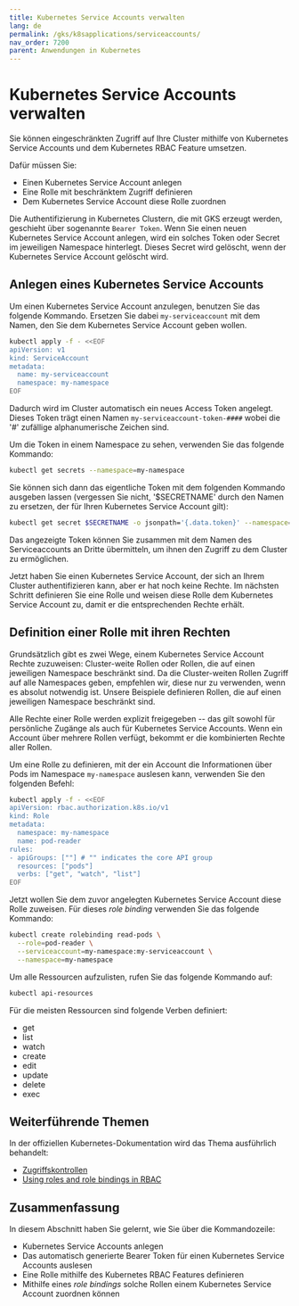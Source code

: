 ```yaml
---
title: Kubernetes Service Accounts verwalten
lang: de
permalink: /gks/k8sapplications/serviceaccounts/
nav_order: 7200
parent: Anwendungen in Kubernetes
---
```

<!-- LTeX:  language=de-DE -->
# Kubernetes Service Accounts verwalten

Sie können eingeschränkten Zugriff auf Ihre Cluster mithilfe von Kubernetes
Service Accounts und dem Kubernetes RBAC Feature umsetzen.

Dafür müssen Sie:

- Einen Kubernetes Service Account anlegen
- Eine Rolle mit beschränktem Zugriff definieren
- Dem Kubernetes Service Account diese Rolle zuordnen

Die Authentifizierung in Kubernetes Clustern, die mit GKS erzeugt werden,
geschieht über sogenannte `Bearer Token`. Wenn Sie einen neuen Kubernetes
Service Account anlegen, wird ein solches Token oder Secret im jeweiligen
Namespace hinterlegt. Dieses Secret wird gelöscht, wenn der Kubernetes
Service Account gelöscht wird.

## Anlegen eines Kubernetes Service Accounts

Um einen Kubernetes Service Account anzulegen, benutzen Sie das folgende
Kommando. Ersetzen Sie dabei `my-serviceaccount` mit dem Namen, den Sie dem
Kubernetes Service Account geben wollen.

```bash
kubectl apply -f - <<EOF
apiVersion: v1
kind: ServiceAccount
metadata:
  name: my-serviceaccount
  namespace: my-namespace
EOF
```

Dadurch wird im Cluster automatisch ein neues Access Token angelegt. Dieses
Token trägt einen Namen `my-serviceaccount-token-####` wobei die '#'
zufällige alphanumerische Zeichen sind.

Um die Token in einem Namespace zu sehen, verwenden Sie das folgende Kommando:

```bash
kubectl get secrets --namespace=my-namespace
```

Sie können sich dann das eigentliche Token mit dem folgenden Kommando ausgeben
lassen (vergessen Sie nicht, '$SECRETNAME' durch den Namen zu ersetzen, der für
Ihren Kubernetes Service Account gilt):

```bash
kubectl get secret $SECRETNAME -o jsonpath='{.data.token}' --namespace=my-namespace
```

Das angezeigte Token können Sie zusammen mit dem Namen des Serviceaccounts an
Dritte übermitteln, um ihnen den Zugriff zu dem Cluster zu ermöglichen.

Jetzt haben Sie einen Kubernetes Service Account, der sich an Ihrem Cluster
authentifizieren kann, aber er hat noch keine Rechte. Im nächsten Schritt
definieren Sie eine Rolle und weisen diese Rolle dem Kubernetes Service
Account zu, damit er die entsprechenden Rechte erhält.

## Definition einer Rolle mit ihren Rechten

Grundsätzlich gibt es zwei Wege, einem Kubernetes Service Account Rechte zuzuweisen:
Cluster-weite Rollen oder Rollen, die auf einen jeweiligen Namespace beschränkt sind.
Da die Cluster-weiten Rollen Zugriff auf alle Namespaces geben, empfehlen wir, diese
nur zu verwenden, wenn es absolut notwendig ist. Unsere Beispiele definieren Rollen,
die auf einen jeweiligen Namespace beschränkt sind.

Alle Rechte einer Rolle werden explizit freigegeben -- das gilt sowohl für persönliche
Zugänge als auch für Kubernetes Service Accounts. Wenn ein Account über mehrere Rollen
verfügt, bekommt er die kombinierten Rechte aller Rollen.

Um eine Rolle zu definieren, mit der ein Account die Informationen über Pods im
Namespace `my-namespace` auslesen kann, verwenden Sie den folgenden Befehl:

```bash
kubectl apply -f - <<EOF
apiVersion: rbac.authorization.k8s.io/v1
kind: Role
metadata:
  namespace: my-namespace
  name: pod-reader
rules:
- apiGroups: [""] # "" indicates the core API group
  resources: ["pods"]
  verbs: ["get", "watch", "list"]
EOF
```

Jetzt wollen Sie dem zuvor angelegten Kubernetes Service Account diese Rolle
zuweisen. Für dieses _role binding_ verwenden Sie das folgende Kommando:

```bash
kubectl create rolebinding read-pods \
  --role=pod-reader \
  --serviceaccount=my-namespace:my-serviceaccount \
  --namespace=my-namespace
```

Um alle Ressourcen aufzulisten, rufen Sie das folgende Kommando auf:

```bash
kubectl api-resources
```

Für die meisten Ressourcen sind folgende Verben definiert:

- get
- list
- watch
- create
- edit
- update
- delete
- exec

## Weiterführende Themen

In der offiziellen Kubernetes-Dokumentation wird das Thema ausführlich behandelt:

- [Zugriffskontrollen](https://kubernetes.io/docs/reference/access-authn-authz/controlling-access/)
- [Using roles and role bindings in RBAC](https://kubernetes.io/docs/reference/access-authn-authz/rbac/)

## Zusammenfassung

In diesem Abschnitt haben Sie gelernt, wie Sie über die Kommandozeile:

- Kubernetes Service Accounts anlegen
- Das automatisch generierte Bearer Token für einen Kubernetes Service Accounts auslesen
- Eine Rolle mithilfe des Kubernetes RBAC Features definieren
- Mithilfe eines _role bindings_ solche Rollen einem Kubernetes Service Account zuordnen können
